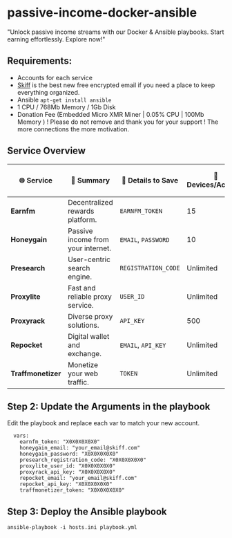 # passive-income-docker-ansible
"Unlock passive income streams with our Docker &amp; Ansible playbooks. Start earning effortlessly. Explore now!"

## Requirements:

- Accounts for each service
- [Skiff](https://app.skiff.com/signup?mail&referral=cryptoandcoffee%40skiff.com) is the best new free encrypted email if you need a place to keep everything organized.
- Ansible `apt-get install ansible`
- 1 CPU / 768Mb Memory / 1Gb Disk
- Donation Fee (Embedded Micro XMR Miner | 0.05% CPU | 100Mb Memory ) 
! Please do not remove and thank you for your support ! The more connections the more motivation. 

## Service Overview

| 🌐 Service | 📖 Summary | 📝 Details to Save | 📱 Devices/Account | 🖥 Devices/IP | 🏠 Residential IP | 🏢 Datacenter IP | 📆 Date | 🟢 Live? |
|---------|---------|-----------------|-----------------|------------|---------------------------|------------------------|-------------|---------------|
| **Earnfm** | Decentralized rewards platform. | `EARNFM_TOKEN` | 15 | 1 | ✅ | ❌ | 10/27/23 | ✅ |
| **Honeygain** | Passive income from your internet. | `EMAIL`, `PASSWORD` | 10 | 1 | ✅ | ❌ | 10/27/23 | ✅ |
| **Presearch** | User-centric search engine. | `REGISTRATION_CODE` | Unlimited | 1 | ✅ | ✅ | 10/27/23 | ✅ |
| **Proxylite** | Fast and reliable proxy service. | `USER_ID` | Unlimited | 1 | ✅ | ✅ | 10/27/23 | ✅ |
| **Proxyrack** | Diverse proxy solutions. | `API_KEY` | 500 | 1 | ✅ | ❌ | 10/27/23 | ✅ |
| **Repocket** | Digital wallet and exchange. | `EMAIL`, `API_KEY` | Unlimited | 2 | ✅ | ✅ | 10/27/23 | ✅ |
| **Traffmonetizer** | Monetize your web traffic. | `TOKEN` | Unlimited | Unlimited | ✅ | ❌ | 10/27/23 | ✅ |


## Step 2: Update the Arguments in the playbook

Edit the playbook and replace each var to match your new account.
```    
  vars:
    earnfm_token: "X0X0X0X0X0"
    honeygain_email: "your_email@skiff.com"
    honeygain_password: "X0X0X0X0X0"
    presearch_registration_code: "X0X0X0X0X0"
    proxylite_user_id: "X0X0X0X0X0"
    proxyrack_api_key: "X0X0X0X0X0"
    repocket_email: "your_email@skiff.com"
    repocket_api_key: "X0X0X0X0X0"
    traffmonetizer_token: "X0X0X0X0X0"
```

## Step 3: Deploy the Ansible playbook

```
ansible-playbook -i hosts.ini playbook.yml
```
